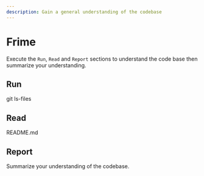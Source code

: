 ```yaml
---
description: Gain a general understanding of the codebase
---
```


# Frime

Execute the `Run`, `Read` and `Report` sections to understand the code base then summarize your understanding.

## Run

git ls-files

## Read

README.md

## Report

Summarize your understanding of the codebase.